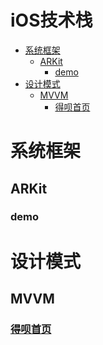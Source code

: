 # iOS技术栈
<!-- START doctoc generated TOC please keep comment here to allow auto update -->
<!-- DON'T EDIT THIS SECTION, INSTEAD RE-RUN doctoc TO UPDATE -->


- [系统框架](#%E7%B3%BB%E7%BB%9F%E6%A1%86%E6%9E%B6)
  - [ARKit](#arkit)
    - [demo](#demo)
- [设计模式](#%E8%AE%BE%E8%AE%A1%E6%A8%A1%E5%BC%8F)
  - [MVVM](#mvvm)
    - [得呗首页](#%E5%BE%97%E5%91%97%E9%A6%96%E9%A1%B5)

<!-- END doctoc generated TOC please keep comment here to allow auto update -->

# 系统框架
## ARKit
### demo
# 设计模式
## MVVM
### [得呗首页](https://github.com/Iyongjie/DebeiHome)
